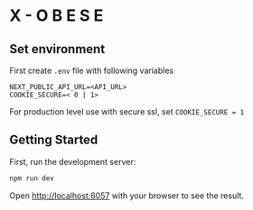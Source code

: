 # X - O B E S E

## Set environment

First create `.env` file with following variables

```
NEXT_PUBLIC_API_URL=<API_URL>
COOKIE_SECURE=< 0 | 1>
```

For production level use with secure ssl, set `COOKIE_SECURE = 1`

## Getting Started

First, run the development server:

```bash
npm run dev
```

Open [http://localhost:6057](http://localhost:6057) with your browser to see the result.
